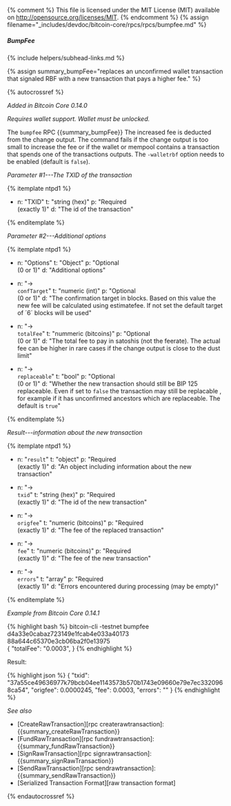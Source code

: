 ﻿{% comment %}
This file is licensed under the MIT License (MIT) available on
http://opensource.org/licenses/MIT.
{% endcomment %}
{% assign filename="_includes/devdoc/bitcoin-core/rpcs/rpcs/bumpfee.md" %}

##### BumpFee
{% include helpers/subhead-links.md %}

{% assign summary_bumpFee="replaces an unconfirmed wallet transaction that signaled RBF with a new transaction that pays a higher fee." %}

{% autocrossref %}

*Added in Bitcoin Core 0.14.0*

*Requires wallet support. Wallet must be unlocked.*

The `bumpfee` RPC {{summary_bumpFee}} The increased fee is deducted from the change output. The command fails if the change output is too small to increase the fee or 
if the wallet or mempool contains a transaction that spends one of the transactions outputs. The `-walletrbf` option needs to be enabled (default is `false`).

*Parameter #1---The TXID of the transaction*

{% itemplate ntpd1 %}
- n: "TXID"
  t: "string (hex)"
  p: "Required<br>(exactly 1)"
  d: "The id of the transaction"

{% enditemplate %}

*Parameter #2---Additional options*

{% itemplate ntpd1 %}
- n: "Options"
  t: "Object"
  p: "Optional<br>(0 or 1)"
  d: "Additional options"

- n: "→ <br>`confTarget`"
  t: "numeric (int)"
  p: "Optional<br>(0 or 1)"
  d: "The confirmation target in blocks. Based on this value the new fee will be calculated using estimatefee. If not set the default target of ´6´ blocks will be used"
  
- n: "→ <br>`totalFee`"
  t: "nummeric (bitcoins)"
  p: "Optional<br>(0 or 1)"
  d: "The total fee to pay in satoshis (not the feerate). The actual fee can be higher in rare cases if the change output is close to the dust limit"

- n: "→ <br>`replaceable`"
  t: "bool"
  p: "Optional<br>(0 or 1)"
  d: "Whether the new transaction should still be BIP 125 replaceable. Even if set to `false` the transaction may still be replacable , for example if it has unconfirmed ancestors which are replaceable. The default is `true`"
  
{% enditemplate %}

*Result---information about the new transaction*

{% itemplate ntpd1 %}
- n: "`result`"
  t: "object"
  p: "Required<br>(exactly 1)"
  d: "An object including information about the new transaction"

- n: "→ <br>`txid`"
  t: "string (hex)"
  p: "Required<br>(exactly 1)"
  d: "The id of the new transaction"

- n: "→ <br>`origfee`"
  t: "numeric (bitcoins)"
  p: "Required<br>(exactly 1)"
  d: "The fee of the replaced transaction"

- n: "→ <br>`fee`"
  t: "numeric (bitcoins)"
  p: "Required<br>(exactly 1)"
  d: "The fee of the new transaction"
  
- n: "→ <br>`errors`"
  t: "array"
  p: "Required<br>(exactly 1)"
  d: "Errors encountered during processing (may be empty)"

{% enditemplate %}

*Example from Bitcoin Core 0.14.1*

{% highlight bash %}
bitcoin-cli -testnet bumpfee d4a33e0cabaz723149e1fcab4e033a40173\
88a644c65370e3cb06ba2f0e13975\
{
    "totalFee": "0.0003",
}
{% endhighlight %}

Result:

{% highlight json %}
{
	"txid": "37a55ce49636977k79bcb04ee1143573b570b1743e09660e79e7ec3320968ca54",
	"origfee": 0.0000245,
	"fee": 0.0003,
	"errors": ""
}
{% endhighlight %}

*See also*

* [CreateRawTransaction][rpc createrawtransaction]: {{summary_createRawTransaction}}
* [FundRawTransaction][rpc fundrawtransaction]: {{summary_fundRawTransaction}}
* [SignRawTransaction][rpc signrawtransaction]: {{summary_signRawTransaction}}
* [SendRawTransaction][rpc sendrawtransaction]: {{summary_sendRawTransaction}}
* [Serialized Transaction Format][raw transaction format]

{% endautocrossref %}
